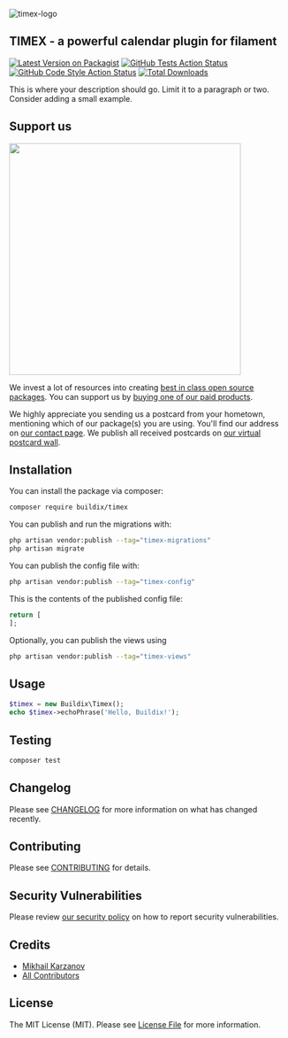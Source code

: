 ![timex-logo](https://user-images.githubusercontent.com/2136612/202689778-eb013a03-b0fa-4c0e-941c-7d999c09fd6f.jpeg)


## TIMEX - a powerful calendar plugin for filament

[![Latest Version on Packagist](https://img.shields.io/packagist/v/buildix/timex.svg?style=flat-square)](https://packagist.org/packages/buildix/timex)
[![GitHub Tests Action Status](https://img.shields.io/github/workflow/status/buildix/timex/run-tests?label=tests)](https://github.com/buildix/timex/actions?query=workflow%3Arun-tests+branch%3Amain)
[![GitHub Code Style Action Status](https://img.shields.io/github/workflow/status/buildix/timex/Fix%20PHP%20code%20style%20issues?label=code%20style)](https://github.com/buildix/timex/actions?query=workflow%3A"Fix+PHP+code+style+issues"+branch%3Amain)
[![Total Downloads](https://img.shields.io/packagist/dt/buildix/timex.svg?style=flat-square)](https://packagist.org/packages/buildix/timex)

This is where your description should go. Limit it to a paragraph or two. Consider adding a small example.

## Support us

[<img src="https://github-ads.s3.eu-central-1.amazonaws.com/Timex.jpg?t=1" width="419px" />](https://spatie.be/github-ad-click/Timex)

We invest a lot of resources into creating [best in class open source packages](https://spatie.be/open-source). You can support us by [buying one of our paid products](https://spatie.be/open-source/support-us).

We highly appreciate you sending us a postcard from your hometown, mentioning which of our package(s) you are using. You'll find our address on [our contact page](https://spatie.be/about-us). We publish all received postcards on [our virtual postcard wall](https://spatie.be/open-source/postcards).

## Installation

You can install the package via composer:

```bash
composer require buildix/timex
```

You can publish and run the migrations with:

```bash
php artisan vendor:publish --tag="timex-migrations"
php artisan migrate
```

You can publish the config file with:

```bash
php artisan vendor:publish --tag="timex-config"
```

This is the contents of the published config file:

```php
return [
];
```

Optionally, you can publish the views using

```bash
php artisan vendor:publish --tag="timex-views"
```

## Usage

```php
$timex = new Buildix\Timex();
echo $timex->echoPhrase('Hello, Buildix!');
```

## Testing

```bash
composer test
```

## Changelog

Please see [CHANGELOG](CHANGELOG.md) for more information on what has changed recently.

## Contributing

Please see [CONTRIBUTING](CONTRIBUTING.md) for details.

## Security Vulnerabilities

Please review [our security policy](../../security/policy) on how to report security vulnerabilities.

## Credits

- [Mikhail Karzanov](https://github.com/mikrosmile)
- [All Contributors](../../contributors)

## License

The MIT License (MIT). Please see [License File](LICENSE.md) for more information.
